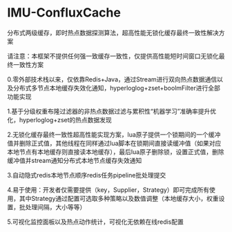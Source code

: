 # IMU-ConfluxCache
分布式两级缓存，即时热点数据探测算法，超高性能无锁化缓存最终一致性解决方案

请注意：本框架不提供任何强一致缓存一致性，仅提供高性能短时间窗口无锁化最终一致性方案  

0.零外部技术栈以来，仅依靠Redis+Java，通过Stream进行双向热点数据通信以及分布式多节点本地缓存失效化通知，hyperloglog+zset+boolmFilter进行全部功能实现  

1.基于分级权重布隆过滤器的非热点数据过滤与累积性“机器学习”准确率提升优化，hyperloglog+zset的热点数据发现  

2.无锁化缓存最终一致性超高性能实现方案，lua原子提供一个锁期间的一个缓冲值并删除正式值，其他线程在同样通过lua脚本在锁期间直接读缓冲值（如果对应本地节点有本地缓存则直接读本地缓存），最后lua原子删除锁，设置正式值，删除缓冲值并stream通知分布式本地节点缓存失效通知  

3.自动隐式redis本地节点顺序redis任务pipeline批处理提交  

4.易于使用：开发者仅需要提供（key，Supplier<R>，Strategy）即可完成所有使用，其中Strategy通过配置可选取多种策略以及数值调整（本地缓存大小，权重设置，批处理间隔，大小等等）  

5.可视化监控面板以及热点动作统计，可视化无依赖在线redis配置  

